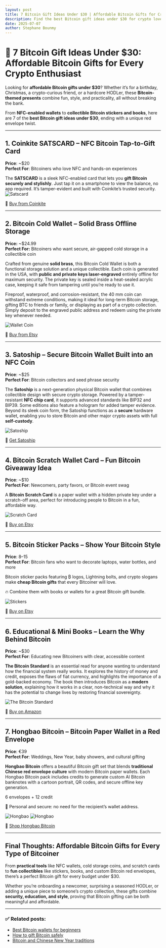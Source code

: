 ```yaml
---
layout: post
title: 7 Bitcoin Gift Ideas Under $30 | Affordable Bitcoin Gifts for Crypto Lovers
description: Find the best Bitcoin gift ideas under $30 for crypto lovers. From Satscard and TapSigner to Satoship, Bitcoin Scratch Cards, and Hongbao Bitcoin red envelopes.
date: 2025-07-07
author: Stephane Bounmy
---
```


# 🎁 7 Bitcoin Gift Ideas Under $30: Affordable Bitcoin Gifts for Every Crypto Enthusiast

Looking for **affordable Bitcoin gifts under $30**? Whether it’s for a birthday, Christmas, a crypto-curious friend, or a hardcore HODLer, these **Bitcoin-themed presents** combine fun, style, and practicality, all without breaking the bank.

From **NFC-enabled wallets** to **collectible Bitcoin stickers and books**, here are 7 of the **best Bitcoin gift ideas under $30**, ending with a unique red envelope twist.

---

## 1. Coinkite SATSCARD – NFC Bitcoin Tap-to-Gift Card

**Price**: ~$20<br>
**Perfect For**: Bitcoiners who love NFC and hands-on experiences

The **SATSCARD** is a sleek NFC-enabled card that lets you **gift Bitcoin securely and stylishly**. Just tap it on a smartphone to view the balance, no app required. It’s tamper-evident and built with Coinkite’s trusted security.
![Satscard](https://i.ibb.co/MkgdyGF1/sc-couple.png)

🔗 <a href="https://store.coinkite.com/store/category/satscard" target="_blank" rel="noopener noreferrer">Buy from Coinkite</a>

---

## 2. Bitcoin Cold Wallet – Solid Brass Offline Storage

**Price:** ~$24.99<br>
**Perfect For:** Bitcoiners who want secure, air-gapped cold storage in a collectible coin

Crafted from genuine **solid brass**, this Bitcoin Cold Wallet is both a functional storage solution and a unique collectible. Each coin is generated in the USA, with **public and private keys laser-engraved** entirely offline for maximum security. The private key is sealed inside a heat-sealed acrylic case, keeping it safe from tampering until you’re ready to use it.

Fireproof, waterproof, and corrosion-resistant, the 40 mm coin can withstand extreme conditions, making it ideal for long-term Bitcoin storage, gifting BTC to friends or family, or displaying as part of a crypto collection. Simply deposit to the engraved public address and redeem using the private key whenever needed.

![Wallet Coin](https://i.ibb.co/4gsyZyyC/il-794x-N-6776313201-e5l9.jpg)

🔗 <a href="https://www.etsy.com/fr/listing/1876444004/bitcoin-cold-wallet-piece-de-monnaie-en" target="_blank" rel="noopener noreferrer">Buy from Etsy</a>

---

## 3. Satoship – Secure Bitcoin Wallet Built into an NFC Coin

**Price**: ~$25<br>
**Perfect For**: Bitcoin collectors and seed phrase security

The **Satoship** is a next-generation physical Bitcoin wallet that combines collectible design with secure crypto storage. Powered by a tamper-resistant **NFC chip card**, it supports advanced standards like BIP32 and BIP39. Some editions also feature a hologram for added tamper evidence. Beyond its sleek coin form, the Satoship functions as a **secure** hardware wallet, enabling you to store Bitcoin and other major crypto assets with full **self-custody**.

![Satoship](https://i.ibb.co/R4TSc4sk/satochip-card-face.jpg)

🔗 <a href="https://satochip.io/product/satochip/" target="_blank" rel="noopener noreferrer">Get Satoship</a>

---

## 4. Bitcoin Scratch Wallet Card – Fun Bitcoin Giveaway Idea

**Price**: ~$10<br>
**Perfect For**: Newcomers, party favors, or Bitcoin event swag

A **Bitcoin Scratch Card** is a paper wallet with a hidden private key under a scratch-off area, perfect for introducing people to Bitcoin in a fun, affordable way.

![Scratch Card](https://i.ibb.co/MDV3t9J9/il-794x-N-6824966266-j93z.jpg)

🔗 <a href="https://www.etsy.com/fr/listing/4298008602/carte-bitcoin-cold-wallet-carte-cadeau" target="_blank" rel="noopener noreferrer">Buy on Etsy</a>

---

## 5. Bitcoin Sticker Packs – Show Your Bitcoin Style

**Price**: $8–$15<br>
**Perfect For**: Bitcoin fans who want to decorate laptops, water bottles, and more

Bitcoin sticker packs featuring ₿ logos, Lightning bolts, and crypto slogans make **cheap Bitcoin gifts** that every Bitcoiner will love.

🔥 Combine them with books or wallets for a great Bitcoin gift bundle.

![Stickers](https://i.ibb.co/XxznhNLv/il-794x-N-5507680766-2lhg.jpg)

🔗 <a href="https://www.etsy.com/fr/listing/1611737835/10-feuilles-dautocollants" target="_blank" rel="noopener noreferrer">Buy on Etsy</a>

---

## 6. Educational & Mini Books – Learn the Why Behind Bitcoin

**Price**: ~$30<br>
**Perfect For**: Educating new Bitcoiners with clear, accessible content

**The Bitcoin Standard** is an essential read for anyone wanting to understand how the financial system really works. It explores the history of money and credit, exposes the flaws of fiat currency, and highlights the importance of a gold-backed economy. The book then introduces Bitcoin as a **modern solution**, explaining how it works in a clear, non-technical way and why it has the potential to change lives by restoring financial sovereignty.

![The Bitcoin Standard](https://i.ibb.co/7tpbNXX1/71j-DLp-PMd-FS-SL1500.jpg)

🔗 <a href="https://www.amazon.com/Bitcoin-Standard-Decentralized-Alternative-Central/dp/1119473861" target="_blank" rel="noopener noreferrer">Buy on Amazon</a>

---

## 7. Hongbao Bitcoin – Bitcoin Paper Wallet in a Red Envelope

**Price**: €39<br>
**Perfect For**: Weddings, New Year, baby showers, and cultural gifting

**Hongbao Bitcoin** offers a beautiful Bitcoin gift set that blends **traditional Chinese red envelope culture** with modern Bitcoin paper wallets. Each Hongbao Bitcoin pack includes credits to generate custom AI Bitcoin banknotes with a cartoon portrait, QR codes, and secure offline key generation.

6 envelopes + 12 credit

🎨 Personal and secure: no need for the recipient’s wallet address.

![Hongbao](https://i.ibb.co/1f72Mds7/cards-stack-3.png)
![Hongbao](https://i.ibb.co/Kcw32Ths/tablets-glass.png)

🧧 <a href="https://hongbaob.tc" target="_blank" rel="noopener noreferrer">Shop Hongbao Bitcoin</a>

---

## Final Thoughts: Affordable Bitcoin Gifts for Every Type of Bitcoiner

From **practical tools** like NFC wallets, cold storage coins, and scratch cards to **fun collectibles** like stickers, books, and custom Bitcoin red envelopes, there’s a perfect Bitcoin gift for every budget under $30.

Whether you’re onboarding a newcomer, surprising a seasoned HODLer, or adding a unique piece to someone’s crypto collection, these gifts combine **security, education, and style**, proving that Bitcoin gifting can be both meaningful and affordable.


---

### ✅ Related posts:
- [Best Bitcoin wallets for beginners](#)
- [How to gift Bitcoin safely](#)
- [Bitcoin and Chinese New Year traditions](#)
